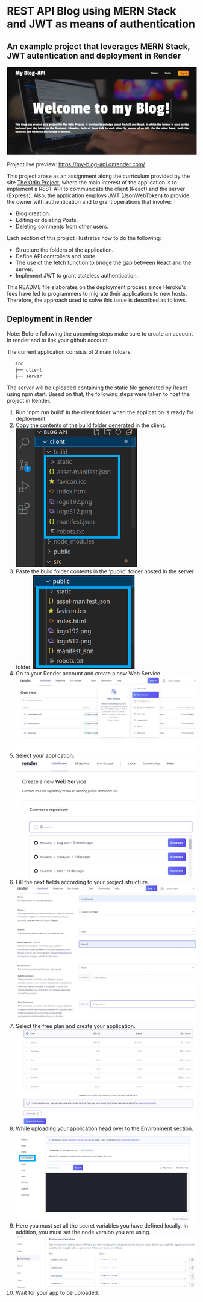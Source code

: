 # REST API Blog using MERN Stack and JWT as means of authentication

## An example project that leverages MERN Stack, JWT autentication and deployment in Render

![Image](client/src/assets/ImagesRD/BlogAPI.JPG)

Project live preview: https://my-blog-api.onrender.com/

This project arose as an assignment along the curriculum provided by the site [The Odin Project](https://www.theodinproject.com/), where the main interest of the application is to implement a REST API to communicate the client (React) and the server (Express). Also, the application employs JWT (JsonWebToken) to provide the owner with authentication and to grant operations that involve:

* Blog creation.
* Editing or deleting Posts.
* Deleting comments from other users.

Each section of this project illustrates how to do the following:

* Structure the folders of the application.
* Define API controllers and route.
* The use of the fetch function to bridge the gap between React and the server.
* Implement JWT to grant stateless authentication.

This README file elaborates on the deployment process since Heroku's fees have led
to programmers to migrate their applications to new hosts. Therefore, the approach 
used to solve this issue is described as follows.

## Deployment in Render

Note: Before following the upcoming steps make sure to create an account in render and to link your github account.

The current application consists of 2 main folders: 
 ```bash
    src
    ├── client
    ├── server
 ```

The server will be uploaded containing the static file generated by React using npm start. Based on that, the following steps were taken to host the project in Render.

1. Run 'npm run build' in the client folder when the application is ready for deployment.
2. Copy the contents of the build folder generated in the client.
![Image](client/src/assets/ImagesRD/BuildFolder.png)
3. Paste the build folder contents in the 'public' folder hosted in the server folder. 
![Image](client/src/assets/ImagesRD/publicBuild.png)
4. Go to your Render account and create a new Web Service.
![Image](client/src/assets/ImagesRD/CreateWebService.JPG)
5. Select your application.
![Image](client/src/assets/ImagesRD/SelectProject.JPG)
6. Fill the next fields according to your project structure.
![Image](client/src/assets/ImagesRD/Fill1.JPG)
![Image](client/src/assets/ImagesRD/Fill2.JPG)
7. Select the free plan and create your application.
![Image](client/src/assets/ImagesRD/FreePlan.JPG)
8. While uploading your application head over to the Environment section.
![Image](client/src/assets/ImagesRD/Environment.png)
9. Here you must set all the secret variables you have defined locally. In addition, you must set the node version you are using.
![Image](client/src/assets/ImagesRD/Secret.JPG)
9. Wait for your app to be uploaded.

